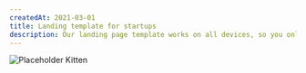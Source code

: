 ```yaml
---
createdAt: 2021-03-01
title: Landing template for startups
description: Our landing page template works on all devices, so you only have to set it up once, and get beautiful results   forever.
---
```


![Placeholder Kitten](https://st2.depositphotos.com/2234518/5181/i/600/depositphotos_51818167-stock-photo-family-portrait-with-thumbs-up.jpg)
